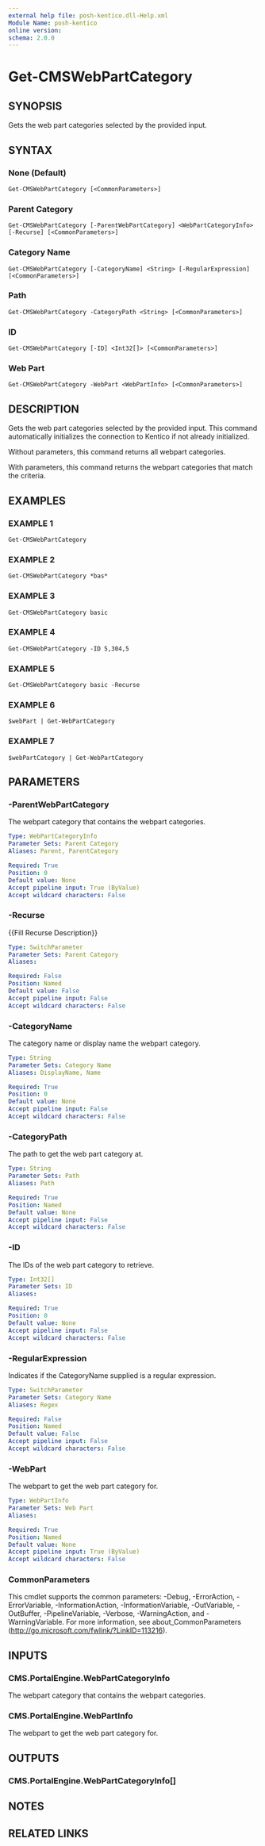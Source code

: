 ```yaml
---
external help file: posh-kentico.dll-Help.xml
Module Name: posh-kentico
online version:
schema: 2.0.0
---
```


# Get-CMSWebPartCategory

## SYNOPSIS
Gets the web part categories selected by the provided input.

## SYNTAX

### None (Default)
```
Get-CMSWebPartCategory [<CommonParameters>]
```

### Parent Category
```
Get-CMSWebPartCategory [-ParentWebPartCategory] <WebPartCategoryInfo> [-Recurse] [<CommonParameters>]
```

### Category Name
```
Get-CMSWebPartCategory [-CategoryName] <String> [-RegularExpression] [<CommonParameters>]
```

### Path
```
Get-CMSWebPartCategory -CategoryPath <String> [<CommonParameters>]
```

### ID
```
Get-CMSWebPartCategory [-ID] <Int32[]> [<CommonParameters>]
```

### Web Part
```
Get-CMSWebPartCategory -WebPart <WebPartInfo> [<CommonParameters>]
```

## DESCRIPTION
Gets the web part categories selected by the provided input.
This command automatically initializes the connection to Kentico if not already initialized.

Without parameters, this command returns all webpart categories.

With parameters, this command returns the webpart categories that match the criteria.

## EXAMPLES

### EXAMPLE 1
```
Get-CMSWebPartCategory
```

### EXAMPLE 2
```
Get-CMSWebPartCategory *bas*
```

### EXAMPLE 3
```
Get-CMSWebPartCategory basic
```

### EXAMPLE 4
```
Get-CMSWebPartCategory -ID 5,304,5
```

### EXAMPLE 5
```
Get-CMSWebPartCategory basic -Recurse
```

### EXAMPLE 6
```
$webPart | Get-WebPartCategory
```

### EXAMPLE 7
```
$webPartCategory | Get-WebPartCategory
```

## PARAMETERS

### -ParentWebPartCategory
The webpart category that contains the webpart categories.

```yaml
Type: WebPartCategoryInfo
Parameter Sets: Parent Category
Aliases: Parent, ParentCategory

Required: True
Position: 0
Default value: None
Accept pipeline input: True (ByValue)
Accept wildcard characters: False
```

### -Recurse
{{Fill Recurse Description}}

```yaml
Type: SwitchParameter
Parameter Sets: Parent Category
Aliases:

Required: False
Position: Named
Default value: False
Accept pipeline input: False
Accept wildcard characters: False
```

### -CategoryName
The category name or display name the webpart category.

```yaml
Type: String
Parameter Sets: Category Name
Aliases: DisplayName, Name

Required: True
Position: 0
Default value: None
Accept pipeline input: False
Accept wildcard characters: False
```

### -CategoryPath
The path to get the web part category at.

```yaml
Type: String
Parameter Sets: Path
Aliases: Path

Required: True
Position: Named
Default value: None
Accept pipeline input: False
Accept wildcard characters: False
```

### -ID
The IDs of the web part category to retrieve.

```yaml
Type: Int32[]
Parameter Sets: ID
Aliases:

Required: True
Position: 0
Default value: None
Accept pipeline input: False
Accept wildcard characters: False
```

### -RegularExpression
Indicates if the CategoryName supplied is a regular expression.

```yaml
Type: SwitchParameter
Parameter Sets: Category Name
Aliases: Regex

Required: False
Position: Named
Default value: False
Accept pipeline input: False
Accept wildcard characters: False
```

### -WebPart
The webpart to get the web part category for.

```yaml
Type: WebPartInfo
Parameter Sets: Web Part
Aliases:

Required: True
Position: Named
Default value: None
Accept pipeline input: True (ByValue)
Accept wildcard characters: False
```

### CommonParameters
This cmdlet supports the common parameters: -Debug, -ErrorAction, -ErrorVariable, -InformationAction, -InformationVariable, -OutVariable, -OutBuffer, -PipelineVariable, -Verbose, -WarningAction, and -WarningVariable.
For more information, see about_CommonParameters (http://go.microsoft.com/fwlink/?LinkID=113216).

## INPUTS

### CMS.PortalEngine.WebPartCategoryInfo
The webpart category that contains the webpart categories.

### CMS.PortalEngine.WebPartInfo
The webpart to get the web part category for.

## OUTPUTS

### CMS.PortalEngine.WebPartCategoryInfo[]
## NOTES

## RELATED LINKS

